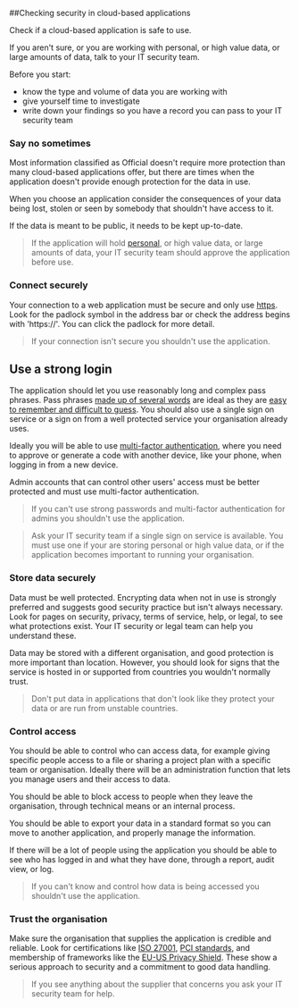 ##Checking security in cloud-based applications

Check if a cloud-based application is safe to use.

If you aren't sure, or you are working with personal, or high value data, or large amounts of data, talk to your IT security team.

Before you start:

* know the type and volume of data you are working with
* give yourself time to investigate
* write down your findings so you have a record you can pass to your IT security team

### Say no sometimes

Most information classified as Official doesn't require more protection than many cloud-based applications offer, but there are times when the application doesn't provide enough protection for the data in use.

When you choose an application consider the consequences of your data being lost, stolen or seen by somebody that shouldn't have access to it.

If the data is meant to be public, it needs to be kept up-to-date.

>If the application will hold [personal](https://ico.org.uk/for-organisations/guide-to-data-protection/key-definitions/), or high value data, or large amounts of data, your IT security team should approve the application before use.

### Connect securely

Your connection to a web application must be secure and only use [https](https://en.wikipedia.org/wiki/HTTPS).  Look for the padlock symbol in the address bar or check the address begins with 'https://'. You can click the padlock for more detail.

>If your connection isn't secure you shouldn't use the application.

## Use a strong login

The application should let you use reasonably long and complex pass phrases. Pass phrases [made up of several words](https://www.cyberstreetwise.com/passwords) are ideal as they are [easy to remember and difficult to guess](http://xkcd.com/936/). You should also use a single sign on service or a sign on from a well protected service your organisation already uses.

Ideally you will be able to use [multi-factor authentication](http://lifehacker.com/5938565/heres-everywhere-you-should-enable-two-factor-authentication-right-now), where you need to approve or generate a code with another device, like your phone, when logging in from a new device.

Admin accounts that can control other users' access must be better protected and must use multi-factor authentication.

>If you can't use strong passwords and multi-factor authentication for admins you shouldn't use the application.

>Ask your IT security team if a single sign on service is available. You must use one if your are storing personal or high value data, or if the application becomes important to running your organisation.

### Store data securely

Data must be well protected.  Encrypting data when not in use is strongly preferred and suggests good security practice but isn't always necessary.  Look for pages on security, privacy, terms of service, help, or legal, to see what protections exist.  Your IT security or legal team can help you understand these.

Data may be stored with a different organisation, and good protection is more important than location.  However, you should look for signs that the service is hosted in or supported from countries you wouldn't normally trust.

>Don't put data in applications that don't look like they protect your data or are run from unstable countries.

### Control access

You should be able to control who can access data, for example giving specific people access to a file or sharing a project plan with a specific team or organisation. Ideally there will be an administration function that lets you manage users and their access to data.

You should be able to block access to people when they leave the organisation, through technical means or an internal process.

You should be able to export your data in a standard format so you can move to another application, and properly manage the information.

If there will be a lot of people using the application you should be able to see who has logged in and what they have done, through a report, audit view, or log.

>If you can't know and control how data is being accessed you shouldn't use the application.

### Trust the organisation

Make sure the organisation that supplies the application is credible and reliable. Look for certifications like [ISO 27001](http://www.iso.org/iso/home/standards/management-standards/iso27001.htm), [PCI standards](https://www.pcisecuritystandards.org/pci_security/maintaining_payment_security), and membership of frameworks like the [EU-US Privacy Shield](http://ec.europa.eu/justice/data-protection/international-transfers/eu-us-privacy-shield/index_en.htm). These show a serious approach to security and a commitment to good data handling.

>If you see anything about the supplier that concerns you ask your IT security team for help.
